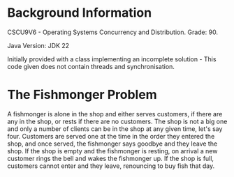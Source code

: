 # Background Information
CSCU9V6 - Operating Systems Concurrency and Distribution. Grade: 90.

Java Version: JDK 22

Initially provided with a class implementing an incomplete solution - This code given does not contain threads and synchronisation.
# The Fishmonger Problem
A fishmonger is alone in the shop and either serves customers, if there are any in the shop, or rests if there are no customers. 
The shop is not a big one and only a number of clients can be in the shop at any given time, let's say four. 
Customers are served one at the time in the order they entered the shop, and once served, the fishmonger says goodbye and they leave the shop. 
If the shop is empty and the fishmonger is resting, on arrival a new customer rings the bell and wakes the fishmonger up. 
If the shop is full, customers cannot enter and they leave, renouncing to buy fish that day.
